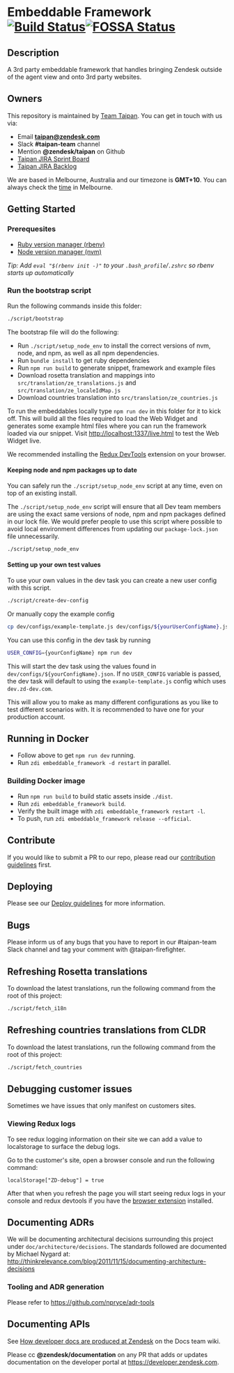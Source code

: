 # Embeddable Framework [![Build Status](https://travis-ci.com/zendesk/embeddable_framework.svg?token=qxD282ay7Y6ibWdkzBiB&branch=master)](https://travis-ci.com/zendesk/embeddable_framework)[![FOSSA Status](https://app.fossa.io/api/projects/custom%2B4071%2Fgit%40github.com%3Azendesk%2Fembeddable_framework.git.svg?type=shield)](https://app.fossa.io/projects/custom%2B4071%2Fgit%40github.com%3Azendesk%2Fembeddable_framework.git?ref=badge_shield)

## Description

A 3rd party embeddable framework that handles bringing Zendesk outside of the agent view and onto 3rd party websites.

## Owners

This repository is maintained by [Team Taipan](https://zendesk.atlassian.net/wiki/pages/viewpage.action?pageId=86114732). You can get in touch with us via:

- Email **taipan@zendesk.com**
- Slack **#taipan-team** channel
- Mention **@zendesk/taipan** on Github
- [Taipan JIRA Sprint Board](https://zendesk.atlassian.net/jira/software/projects/EWW/boards/1270)
- [Taipan JIRA Backlog](https://zendesk.atlassian.net/jira/software/projects/EWW/boards/1270/backlog)

We are based in Melbourne, Australia and our timezone is **GMT+10**. You can always check the [time](http://time.is/Melbourne) in Melbourne.

## Getting Started

### Prerequesites

- [Ruby version manager (rbenv)](https://github.com/rbenv/rbenv)
- [Node version manager (nvm)](https://github.com/nvm-sh/nvm)

_Tip: Add `eval "$(rbenv init -)"` to your `.bash_profile`/`.zshrc` so rbenv starts up automatically_

### Run the bootstrap script

Run the following commands inside this folder:

```bash
./script/bootstrap
```

The bootstrap file will do the following:

- Run `./script/setup_node_env` to install the correct versions of nvm, node, and npm, as well as all npm dependencies.
- Run `bundle install` to get ruby dependencies
- Run `npm run build` to generate snippet, framework and example files
- Download rosetta translation and mappings into `src/translation/ze_translations.js` and `src/translation/ze_localeIdMap.js`
- Download countries translation into `src/translation/ze_countries.js`

To run the embeddables locally type `npm run dev` in this folder for it to kick off. This will build all the files required to load the Web Widget and generates some example html files where you can run the framework loaded via our snippet. Visit [http://localhost:1337/live.html](http://localhost:1337/live.html) to test the Web Widget live.

We recommended installing the [Redux DevTools](https://chrome.google.com/webstore/detail/redux-devtools/lmhkpmbekcpmknklioeibfkpmmfibljd?hl=en) extension on your browser.

#### Keeping node and npm packages up to date

You can safely run the `./script/setup_node_env` script at any time, even on top of an existing install.

The `./script/setup_node_env` script will ensure that all Dev team members are using the exact same versions of node, npm and npm packages defined in our lock file. We would prefer people to use this script where possible to avoid local environment differences from updating our `package-lock.json` file unnecessarily.

```bash
./script/setup_node_env
```

#### Setting up your own test values

To use your own values in the dev task you can create a new user config with this script.

```bash
./script/create-dev-config
```

Or manually copy the example config

```bash
cp dev/configs/example-template.js dev/configs/${yourUserConfigName}.js
```

You can use this config in the dev task by running

```bash
USER_CONFIG={yourConfigName} npm run dev
```

This will start the dev task using the values found in `dev/configs/${yourConfigName}.json`. If no `USER_CONFIG` variable is passed, the dev task will default to using the `example-template.js` config which uses `dev.zd-dev.com`.

This will allow you to make as many different configurations as you like to test different scenarios with. It is recommended to have one for your production account.

## Running in Docker

- Follow above to get `npm run dev` running.
- Run `zdi embeddable_framework -d restart` in parallel.

### Building Docker image

- Run `npm run build` to build static assets inside `./dist`.
- Run `zdi embeddable_framework build`.
- Verify the built image with `zdi embeddable_framework restart -l`.
- To push, run `zdi embeddable_framework release --official`.

## Contribute

If you would like to submit a PR to our repo, please read our [contribution guidelines](CONTRIBUTING.md) first.

## Deploying

Please see our [Deploy guidelines](https://github.com/zendesk/embeddable_framework/blob/master/DEPLOY.md) for more information.

## Bugs

Please inform us of any bugs that you have to report in our #taipan-team Slack channel and tag your comment with @taipan-firefighter.

## Refreshing Rosetta translations

To download the latest translations, run the following command from the root of this project:

```bash
./script/fetch_i18n
```

## Refreshing countries translations from CLDR

To download the latest translations, run the following command from the root of this project:

```bash
./script/fetch_countries
```

## Debugging customer issues

Sometimes we have issues that only manifest on customers sites.

### Viewing Redux logs

To see redux logging information on their site we can add a value to localstorage to surface the debug logs.

Go to the customer's site, open a browser console and run the following command:

```
localStorage["ZD-debug"] = true
```

After that when you refresh the page you will start seeing redux logs in your console and redux devtools if you have the [browser extension](https://github.com/zalmoxisus/redux-devtools-extension) installed.

## Documenting ADRs

We will be documenting architectural decisions surrounding this project under `doc/architecture/decisions`.
The standards followed are documented by Michael Nygard at:
http://thinkrelevance.com/blog/2011/11/15/documenting-architecture-decisions

### Tooling and ADR generation

Please refer to https://github.com/npryce/adr-tools

## Documenting APIs

See <a href="https://zendesk.atlassian.net/wiki/spaces/DOC/pages/641704628/How+developer+docs+are+produced+at+Zendesk" target="_blank">How developer docs are produced at Zendesk</a> on the Docs team wiki.

Please cc **@zendesk/documentation** on any PR that adds or updates documentation on the developer portal at https://developer.zendesk.com.
